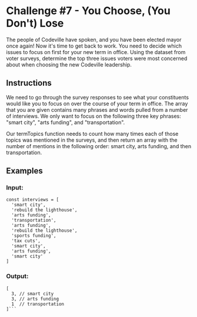 # Challenge #7 - You Choose, (You Don't) Lose
The people of Codeville have spoken, and you have been elected mayor once again! Now it's time to get back to work. You need to decide which issues to focus on first for your new term in office. Using the dataset from voter surveys, determine the top three issues voters were most concerned about when choosing the new Codeville leadership.

## Instructions
We need to go through the survey responses to see what your constituents would like you to focus on over the course of your term in office. The array that you are given contains many phrases and words pulled from a number of interviews. We only want to focus on the following three key phrases: "smart city", "arts funding", and "transportation".

Our termTopics function needs to count how many times each of those topics was mentioned in the surveys, and then return an array with the number of mentions in the following order: smart city, arts funding, and then transportation.

## Examples
### Input:
```
const interviews = [
  'smart city', 
  'rebuild the lighthouse', 
  'arts funding', 
  'transportation',
  'arts funding', 
  'rebuild the lighthouse', 
  'sports funding', 
  'tax cuts', 
  'smart city',
  'arts funding', 
  'smart city'
]
 ```   
 
### Output:
```
[
  3, // smart city
  3, // arts funding
  1  // transportation
]```
